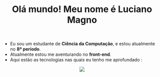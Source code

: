 <div align="center">
    <h1>Olá mundo! Meu nome é Luciano Magno</h1>
</div>
<br>

- Eu sou um estudante de **Ciência da Computação**, e estou atualmente no **8º período**.
- Atualmente estou me aventurando no **front-end**.
- Aqui estão as tecnologias nas quais eu tenho me aprofundado : 
<div align="center" style="margin: 0px;">
    <img src="https://skillicons.dev/icons?i=ts,bun,nodejs,react,next, &perline=6" />
</div>
